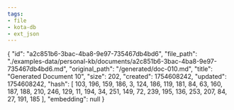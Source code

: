 ```yaml
---
tags:
- file
- kota-db
- ext_json
---
```

{
  "id": "a2c851b6-3bac-4ba8-9e97-735467db4bd6",
  "file_path": "./examples-data/personal-kb/documents/a2c851b6-3bac-4ba8-9e97-735467db4bd6.md",
  "original_path": "/generated/doc-010.md",
  "title": "Generated Document 10",
  "size": 202,
  "created": 1754608242,
  "updated": 1754608242,
  "hash": [
    103,
    196,
    159,
    186,
    3,
    124,
    186,
    119,
    181,
    84,
    63,
    160,
    187,
    188,
    210,
    246,
    129,
    11,
    194,
    34,
    251,
    149,
    72,
    239,
    195,
    136,
    253,
    207,
    84,
    27,
    191,
    185
  ],
  "embedding": null
}